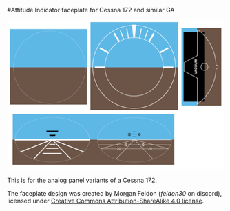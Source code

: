 #Attitude Indicator faceplate for Cessna 172 and similar GA

![gauge image](./cessna172-attitude-v2.png)

This is for the analog panel variants of a Cessna 172.

The faceplate design was created by Morgan Feldon (_feldon30_ on discord), licensed under [Creative Commons Attribution-ShareAlike 4.0 license](https://creativecommons.org/licenses/by-sa/4.0/).
